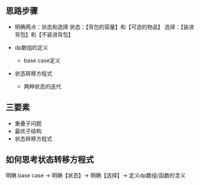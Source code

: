## 思路步骤
- 明确两点：状态和选择
状态：【背包的容量】和【可选的物品】
选择：【装进背包】和【不装进背包】

- dp数组的定义
    - base case定义

- 状态转移方程式
    - 两种状态的迭代

## 三要素
- 重叠子问题
- 最优子结构
- 状态转移方程式

## 如何思考状态转移方程式
明确 base case -> 明确【状态】-> 明确【选择】-> 定义dp数组/函数的含义

## 

